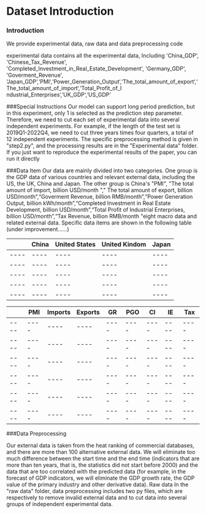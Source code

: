 # Dataset Introduction

### Introduction
We provide experimental data, raw data and data preprocessing code

experimental data contains all the experimental data, Including 'China_GDP', 'Chinese_Tax_Revenue', 'Completed_Investment_in_Real_Estate_Development', 'Germany_GDP', 'Goverment_Revenue', ‘Japan_GDP‘,‘PMI‘,‘Power_Generation_Output‘,‘The_total_amount_of_export‘,‘The_total_amount_of_import‘,‘Total_Profit_of_I ndustrial_Enterprises‘,‘UK_GDP‘,‘US_GDP‘


###Special Instructions
Our model can support long period prediction, but in this experiment, only 1 is selected as the prediction step parameter. Therefore, we need to cut each set of experimental data into several independent experiments. For example, if the length of the test set is 2019Q1-2022Q4, we need to cut three years times four quarters, a total of 12 independent experiments. The specific preprocessing method is given in "step2.py", and the processing results are in the "Experimental data" folder. If you just want to reproduce the experimental results of the paper, you can run it directly

###Data Item
Our data are mainly divided into two categories. One group is the GDP data of various countries and relevant external data, including the US, the UK, China and Japan. The other group is China's "PMI", "The total amount of import, billion USD/month "," The total amount of export, billion USD/month”,“Goverment Revenue, billion RMB/month”,“Power Generation Output,  billion kWh/month”,“Completed Investment in Real Estate Development,  billion USD/month”,“Total Profit of Industrial Enterprises, billion USD/month”,“Tax Revenue,  billion RMB/month "eight macro data and related external data. Specific data items are shown in the following table (under improvement......)


|     | China  | United States  | United Kindom | Japan |
|  ----  | ----  | ----  | ---- | ---- |
|  ----  | ----  | ----  | ---- | ---- |
|  ----  | ----  | ----  | ---- | ---- |
|  ----  | ----  | ----  | ---- | ---- |
|  ----  | ----  | ----  | ---- | ---- |
|  ----  | ----  | ----  | ---- | ---- |


|     | PMI  | Imports  | Exports | GR | PGO | CI | IE | Tax |
|  ----  | ----  | ----  | ---- | ---- | ---- | ---- | ---- | ---- |
|  ----  | ----  | ----  | ---- | ---- | ---- | ---- | ---- | ---- |
|  ----  | ----  | ----  | ---- | ---- | ---- | ---- | ---- | ---- |
|  ----  | ----  | ----  | ---- | ---- | ---- | ---- | ---- | ---- |
|  ----  | ----  | ----  | ---- | ---- | ---- | ---- | ---- | ---- |
|  ----  | ----  | ----  | ---- | ---- | ---- | ---- | ---- | ---- |
|  ----  | ----  | ----  | ---- | ---- | ---- | ---- | ---- | ---- |

###Data Preprocessing

Our external data is taken from the heat ranking of commercial databases, and there are more than 100 alternative external data. We will eliminate too much difference between the start time and the end time (indicators that are more than ten years, that is, the statistics did not start before 2000) and the data that are too correlated with the predicted data (for example, in the forecast of GDP indicators, we will eliminate the GDP growth rate, the GDP value of the primary industry and other derivative data). Raw data In the "raw data" folder, data preprocessing includes two py files, which are respectively to remove invalid external data and to cut data into several groups of independent experimental data.